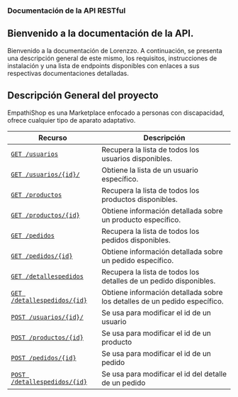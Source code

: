 ### Documentación de la API RESTful

## Bienvenido a la documentación de la API.
Bienvenido a la documentación de Lorenzzo. A continuación, se presenta una descripción general de este mismo, los requisitos, instrucciones de instalación y una lista de endpoints disponibles con enlaces a sus respectivas documentaciones detalladas.

## Descripción General del proyecto
EmpathiShop es una Marketplace enfocado a personas con discapacidad, ofrece cualquier tipo de aparato adaptativo.

| Recurso                    | Descripción |
| -------------------------- | ----------- |
| [`GET /usuarios`](./Endpoints//get-usuarios.md)            | Recupera la lista de todos los usuarios disponibles. |  
| [`GET /usuarios/{id}/`](./Endpoints//get-usuarios{id}.md) | Obtiene la lista de un usuario específico. |
| [`GET /productos`](./Endpoints//get-productos.md)             | Recupera la lista de todos los productos disponibles. | 
| [`GET /productos/{id}`](./Endpoints//get-productos{id}.md) | Obtiene información detallada sobre un producto específico. |
| [`GET /pedidos`](./Endpoints//get-pedidos.md)             | Recupera la lista de todos los pedidos disponibles. | 
| [`GET /pedidos/{id}`](./Endpoints//get-pedidos{id}.md)        | Obtiene información detallada sobre un pedido específico. |
| [`GET /detallespedidos`](./Endpoints//get-detalles-pedidos.md)             | Recupera la lista de todos los detalles de un pedido disponibles. | 
| [`GET /detallespedidos/{id}`](./Endpoints//get-detalles-pedidos{id}.md)      | Obtiene información detallada sobre los detalles de un pedido específico. |
| [`POST /usuarios/{id}/`](./Endpoints//post-usuarios.md) | Se usa para modificar el id de un usuario |
| [`POST /productos/{id}`](./Endpoints//post-productos.md) | Se usa para modificar el id de un producto |         
| [`POST /pedidos/{id}`](./Endpoints//post-pedidos.md)      | Se usa para modificar el id de un pedido |     
| [`POST /detallespedidos/{id}`](./Endpoints//post-detalles-pedidos.md)  | Se usa para modificar el id del detalle de un pedido |         

